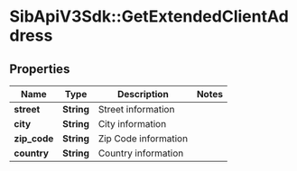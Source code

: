 # SibApiV3Sdk::GetExtendedClientAddress

## Properties
Name | Type | Description | Notes
------------ | ------------- | ------------- | -------------
**street** | **String** | Street information | 
**city** | **String** | City information | 
**zip_code** | **String** | Zip Code information | 
**country** | **String** | Country information | 


